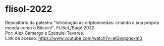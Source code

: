 # flisol-2022
Repositório da palestra "Introdução às criptomoedas: criando a sua própria moeda como o Bitcoin!". FLISoL/Bagé 2022.   
Por: Alex Camargo e Ezequiel Tavares.   
Link de acesso: https://www.youtube.com/watch?v=eIGwqghsxm0
